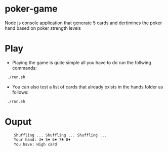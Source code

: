 # poker-game
Node js console application that generate 5 cards and dertimines the poker hand based on poker strength levels

# Play
* Playing the game is quite simple all you have to do run the follwing commands:

```bash
 ./run.sh 
``` 
* You can also test a list of cards that already exists in the hands folder as follows:
```bash
 ./run.sh 
``` 
# Ouput
```bash
    Shuffling ... Shuffling ... Shuffling ...
    Your hand: 3♦ 5♠ 6♠ 7♣ 8♦
    You have: High card
```
